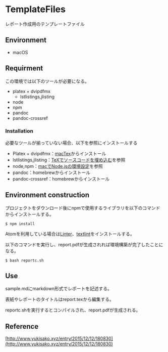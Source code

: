 # TemplateFiles

レポート作成用のテンプレートファイル

## Environment

* macOS

## Requirment

この環境では以下のツールが必要になる。

* platex + dvipdfmx
    * lstlistings,jlisting
* node
* npm
* pandoc
* pandoc-crossref

### Installation

必要なツールが揃っていない場合、以下を参照にインストールする

* Platex + dvipdfmx：[macTex](https://tug.org/mactex/mactex-download.html)からインストール
* lstlistings,jlisting：[TeXでソースコードを埋め込む](http://qiita.com/ayihis@github/items/c779e4ab5cd7580f1f87)を参照
* node,npm：[macでNode.jsの環境設定](http://qiita.com/tagosaku324/items/bf1fe149c38c99728c72)を参照
* pandoc：homebrewからインストール
* pandoc-crossref：homebrewからインストール


## Environment construction

プロジェクトをダウンロード後にnpmで使用するライブラリを以下のコマンドからインストールする。

```
$ npm install
```

Atomを利用している場合は[Linter](https://atom.io/packages/linter)、[textlint](https://atom.io/packages/linter-textlint)をインストールする。

以下のコマンドを実行し、report.pdfが生成されれば環境構築が完了したことになる。

```
$ bash reportc.sh
```

## Use

sample.mdにmarkdown形式でレポートを記述する。

表紙やレポートのタイトルはreport.texから編集する。

reportc.shを実行するとコンパイルされ、report.pdfが生成される。

## Reference
[http://www.yukisako.xyz/entry/2015/12/12/180830](http://www.yukisako.xyz/entry/2015/12/12/180830)
